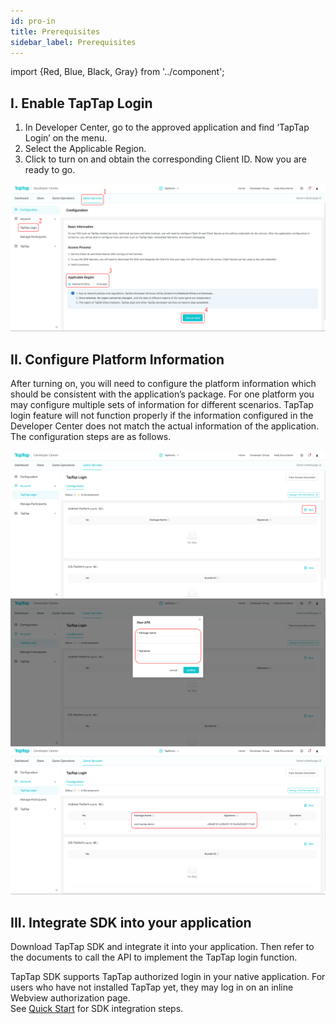 ```yaml
---
id: pro-in 
title: Prerequisites 
sidebar_label: Prerequisites
---
```

import {Red, Blue, Black, Gray} from '../component';

## I. Enable TapTap Login

1. In Developer Center, go to the approved application and find ‘TapTap Login’ on the menu.
2. Select the Applicable Region.
3. Click to turn on and obtain the corresponding Client ID. Now you are ready to go.

![](/img/tap_taplogin_en.png)

## II. Configure Platform Information
After turning on, you will need to configure the platform information which should be consistent with the application’s package. For one platform you may configure multiple sets of information for different scenarios. TapTap login feature will not function properly if the information configured in the Developer Center does not match the actual information of the application.  The configuration steps are as follows.

![](/img/tap_tapconfig_en.png)

## III. Integrate SDK into your application

Download TapTap SDK and integrate it into your application. Then refer to the documents to call the API to implement the TapTap login function.

TapTap SDK supports TapTap authorized login in your native application. For users who have not installed TapTap yet, they may log in on an inline Webview authorization page.  
See [Quick Start](/sdk/) for SDK integration steps.

<!-- ## 四、开始测试
如需要测试SDK功能，可以[点击下载](/res/TapSDK测试用例.xlsx)测试用例 -->
